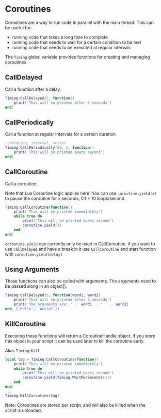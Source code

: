 ﻿# Coroutines

Coroutines are a way to run code in parallel with the main thread.
This can be useful for:
- running code that takes a long time to complete
- running code that needs to wait for a certain condition to be met
- running code that needs to be executed at regular intervals

The `Timing` global variable provides functions for creating and managing coroutines.

## CallDelayed
Call a function after a delay.

```lua
Timing:CallDelayed(5, function()
    print('This will be printed after 5 seconds')
end)
```

## CallPeriodically
Call a function at regular intervals for a certain duration.

```lua
--duration, interval, action
Timing:CallPeriodically(60, 1, function()
    print('This will be printed every second')
end)

```

## CallCoroutine

Call a coroutine.

Note that Lua Coroutine logic applies here. You can use `coroutine.yield(x)` to pause the coroutine for x seconds, 0.1 = 10 loops/second.

```lua
Timing:CallCoroutine(function()
    print('This will be printed immediately')
    while true do
        print('This will be printed every second')
        coroutine.yield(1)
    end
end)
```

`coroutine.yield` can currently only be used in CallCoroutine, if you want to use `CallDelayed` and have a break in it use `CallCoroutine` and start function with `coroutine.yield(delay)`

## Using Arguments
These functions can also be called with arguments. The arguments need to be passed along in an object[].

```lua
Timing:CallDelayed(5, function(word1, word2)
    print('This will be printed after 5 seconds')
    print('The arguments are: ' .. word1 .. ' ' .. word2)
end, {'Hello',' World!'})
```

## KillCoroutine
Executing these functions will return a CoroutineHandle object. If you store this object in your script it can be used later to kill the coroutine early.

Alias `Timing:Kill`
```lua
local tag = Timing:CallCoroutine(function()
    print('This will be printed immediately')
    while true do
        print('This will be printed every second')
        coroutine.yield(Timing.WaitForSeconds(1))
    end
end)
...
Timing:KillCoroutine(tag)
```
Note: Coroutines are stored per script, and will also be killed when the script is unloaded.